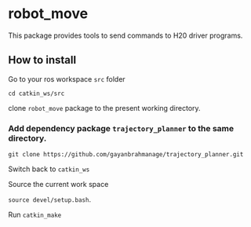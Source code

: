 # robot_move
This package provides tools to send commands to H20 driver programs. 

## How to install

Go to your ros workspace `src` folder

`cd catkin_ws/src`

clone `robot_move` package to the present working directory.

### Add dependency package `trajectory_planner` to the same directory.

`git clone https://github.com/gayanbrahmanage/trajectory_planner.git`

Switch back to `catkin_ws`

Source the current work space

`source devel/setup.bash`.

Run `catkin_make`
